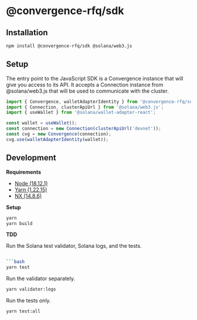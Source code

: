 # @convergence-rfq/sdk

## Installation

```bash
npm install @convergence-rfq/sdk @solana/web3.js
```

## Setup

The entry point to the JavaScript SDK is a Convergence instance that will give you access to its API. It accepts a Connection instance from @solana/web3.js that will be used to communicate with the cluster.

```ts
import { Convergence, walletAdapterIdentity } from '@convergence-rfq/sdk';
import { Connection, clusterApiUrl } from '@solana/web3.js';
import { useWallet } from '@solana/wallet-adapter-react';

const wallet = useWallet();
const connection = new Connection(clusterApiUrl('devnet'));
const cvg = new Convergence(connection);
cvg.use(walletAdapterIdentity(wallet));
```

## Development

**Requirements**

- [Node (18.12.1)](https://nodejs.org/en/download/)
- [Yarn (1.22.15)](https://classic.yarnpkg.com/lang/en/docs/install/#mac-stable)
- [NX (14.8.6)](https://nx.dev/recipes/adopting-nx/adding-to-monorepo)

**Setup**

```bash
yarn 
yarn build
```

**TDD**

Run the Solana test validator, Solana logs, and the tests.

```bash

```bash
yarn test 
```

Run the validator separately.

```bash
yarn validator:logs
```

Run the tests only.

```bash
yarn test:all
```